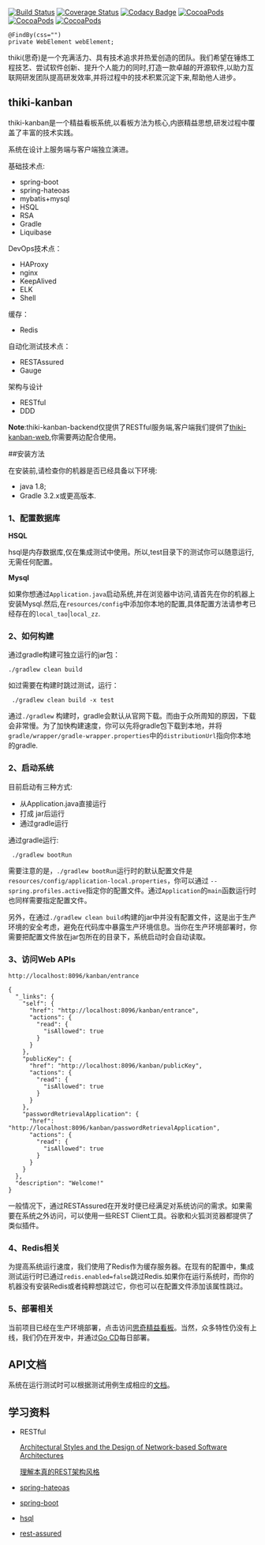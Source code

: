 
[![Build Status](http://img.shields.io/travis/thiki-org/thiki-kanban-backend/go.svg?style=flat-square)](https://travis-ci.org/thiki-org/thiki-kanban-backend)
[![Coverage Status](http://img.shields.io/coveralls/thiki-org/thiki-kanban-backend/go.svg?style=flat-square)](https://coveralls.io/r/thiki-org/thiki-kanban-backend?branch=go)
[![Codacy Badge](https://img.shields.io/codacy/grade/096aad581d3b44f6bde20ab37862512e/go.svg?style=flat-square)](https://www.codacy.com/app/btao-cn/thiki-kanban-backend?utm_source=github.com&amp;utm_medium=referral&amp;utm_content=thiki-org/thiki-kanban-backend&amp;utm_campaign=Badge_Grade)
[![CocoaPods](https://img.shields.io/badge/文档-API-green.svg?style=flat-square)](https://github.com/thiki-org/thiki-kanban-backend/blob/go/src/test/resources/APIDocument.md)
[![CocoaPods](https://img.shields.io/badge/博客-blog-ff69b4.svg?style=flat-square)](http://blog.thiki.org/)
[![CocoaPods](https://img.shields.io/badge/%E5%AE%98%E7%BD%91-WebSite-ff69b4.svg?style=flat-square)](http://www.thiki.org/)

	@FindBy(css="")
	private WebElement webElement;
thiki(思奇)是一个充满活力、具有技术追求并热爱创造的团队。我们希望在锤炼工程技艺、尝试软件创新、提升个人能力的同时,打造一款卓越的开源软件,以助力互联网研发团队提高研发效率,并将过程中的技术积累沉淀下来,帮助他人进步。

## thiki-kanban

thiki-kanban是一个精益看板系统,以看板方法为核心,内嵌精益思想,研发过程中覆盖了丰富的技术实践。

系统在设计上服务端与客户端独立演进。

基础技术点:

* spring-boot
* spring-hateoas
* mybatis+mysql
* HSQL
* RSA
* Gradle
* Liquibase

DevOps技术点：

* HAProxy
* nginx
* KeepAlived
* ELK
* Shell

缓存：

* Redis

自动化测试技术点：

* RESTAssured
* Gauge

架构与设计

* RESTful
* DDD

**Note**:thiki-kanban-backend仅提供了RESTful服务端,客户端我们提供了[thiki-kanban-web](https://github.com/thiki-org/thiki-kanban-web),你需要两边配合使用。

##安装方法 

在安装前,请检查你的机器是否已经具备以下环境:  

* java 1.8;
* Gradle 3.2.x或更高版本.


### 1、配置数据库

**HSQL**

hsql是内存数据库,仅在集成测试中使用。所以,test目录下的测试你可以随意运行,无需任何配置。

**Mysql**

如果你想通过`Application.java`启动系统,并在浏览器中访问,请首先在你的机器上安装Mysql.然后,在`resources/config`中添加你本地的配置,具体配置方法请参考已经存在的`local_tao`|`local_zz`.

### 2、如何构建
通过gradle构建可独立运行的jar包：
```
./gradlew clean build
```

如过需要在构建时跳过测试，运行：

```
 ./gradlew clean build -x test
```

通过`./gradlew` 构建时，gradle会默认从官网下载。而由于众所周知的原因，下载会非常慢。为了加快构建速度，你可以先将gradle包下载到本地，并将`gradle/wrapper/gradle-wrapper.properties`中的`distributionUrl`指向你本地的gradle.

### 2、启动系统

目前启动有三种方式:

* 从Application.java直接运行
* 打成 jar后运行
* 通过gradle运行

通过gradle运行:

```
 ./gradlew bootRun
```

需要注意的是，`./gradlew bootRun`运行时的默认配置文件是`resources/config/application-local.properties`，你可以通过 `--spring.profiles.active`指定你的配置文件。通过`Application`的`main`函数运行时也同样需要指定配置文件。

另外，在通过`./gradlew clean build`构建的jar中并没有配置文件，这是出于生产环境的安全考虑，避免在代码库中暴露生产环境信息。当你在生产环境部署时，你需要把配置文件放在jar包所在的目录下，系统启动时会自动读取。

### 3、访问Web APIs

```
http://localhost:8096/kanban/entrance
 
{
  "_links": {
    "self": {
      "href": "http://localhost:8096/kanban/entrance",
      "actions": {
        "read": {
          "isAllowed": true
        }
      }
    },
    "publicKey": {
      "href": "http://localhost:8096/kanban/publicKey",
      "actions": {
        "read": {
          "isAllowed": true
        }
      }
    },
    "passwordRetrievalApplication": {
      "href": "http://localhost:8096/kanban/passwordRetrievalApplication",
      "actions": {
        "read": {
          "isAllowed": true
        }
      }
    }
  },
  "description": "Welcome!"
}
```

一般情况下，通过RESTAssured在开发时便已经满足对系统访问的需求。如果需要在系统之外访问，可以使用一些REST Client工具。谷歌和火狐浏览器都提供了类似插件。

### 4、Redis相关

为提高系统运行速度，我们使用了Redis作为缓存服务器。在现有的配置中，集成测试运行时已通过`redis.enabled=false`跳过Redis.如果你在运行系统时，而你的机器没有安装Redis或者纯粹想跳过它，你也可以在配置文件添加该属性跳过。

### 5、部署相关

当前项目已经在生产环境部署，点击访问[思奇精益看板](http://www.thiki.org)。当然，众多特性仍没有上线，我们仍在开发中，并通过[Go CD](https://www.go.cd)每日部署。

## API文档

系统在运行测试时可以根据测试用例生成相应的[文档](https://github.com/thiki-org/thiki-kanban-backend/blob/go/src/test/resources/APIDocument.md)。

## 学习资料

* RESTful

    [Architectural Styles and the Design of Network-based Software Architectures](https://www.ics.uci.edu/~fielding/pubs/dissertation/top.htm)
    
    [理解本真的REST架构风格](http://www.infoq.com/cn/articles/understanding-restful-style)

* [spring-hateoas](http://projects.spring.io/spring-hateoas/)

* [spring-boot](http://projects.spring.io/spring-boot/)

* [hsql](http://hsqldb.org)

* [rest-assured](https://github.com/rest-assured/rest-assured)

    





